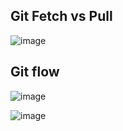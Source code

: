 
## Git Fetch vs Pull

![image](https://user-images.githubusercontent.com/24622526/126252267-711f6be8-0cfd-4e95-b18b-16c5fd803f71.png)

## Git flow

![image](https://user-images.githubusercontent.com/24622526/126252467-3f39ed9a-ae0e-424c-b8c2-3aa9de522fe2.png)


![image](https://user-images.githubusercontent.com/24622526/126252584-e9a4ed8b-e9ab-40e9-bf9d-c01e545a775f.png)


